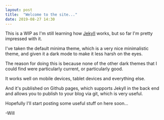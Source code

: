 ```yaml
---
layout: post
title:  "Welcome to the site..."
date: 2019-08-27 14:30
---
```

This is a WIP as I'm still learning how [Jekyll](https://jekyllrb.com) works, but so far I'm pretty impressed with it.

I've taken the default minima theme, which is a very nice minimalistic theme, and given it a dark mode to make it less harsh on the eyes.

The reason for doing this is because none of the other dark themes that I could find were particularly current, or particularly good.

It works well on mobile devices, tablet devices and everything else.

And it's published on Github pages, which supports Jekyll in the back end and allows you to publish to your blog via git, which is very useful.

Hopefully I'll start posting some useful stuff on here soon...


-Will